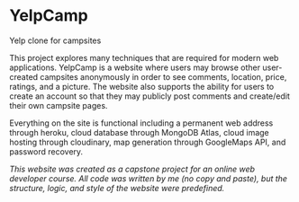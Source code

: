 # YelpCamp
Yelp clone for campsites

This project explores many techniques that are required for modern web applications.
YelpCamp is a website where users may browse other user-created campsites anonymously in order to see comments, 
location, price, ratings, and a picture.
The website also supports the ability for users to create an account so that they may publicly post comments 
and create/edit their own campsite pages.

Everything on the site is functional including a permanent web address through heroku, cloud database through MongoDB Atlas, 
cloud image hosting through cloudinary, map generation through GoogleMaps API, and password recovery.

*This website was created as a capstone project for an online web developer course. All code was written by me (no copy and paste),
but the structure, logic, and style of the website were predefined.*
